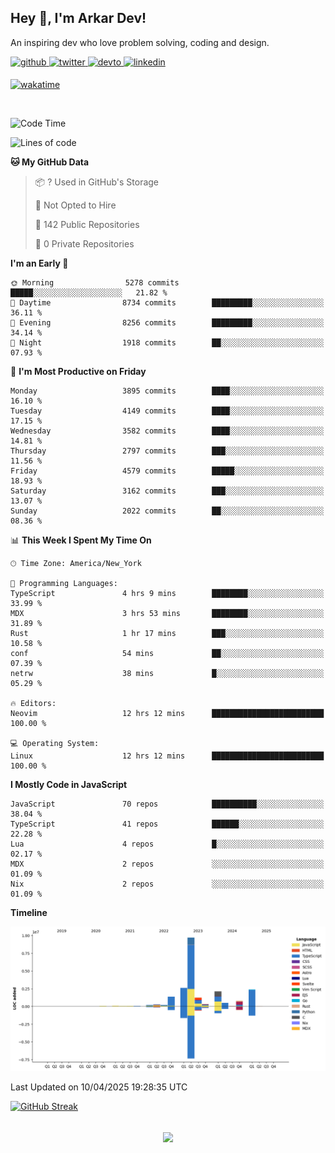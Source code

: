 ## Hey 👋, I'm Arkar Dev!  

An inspiring dev who love problem solving, coding and design.

<a href="https://github.com/Riley1101" target="_blank">
<img src=https://img.shields.io/badge/github-%2324292e.svg?&style=for-the-badge&logo=github&logoColor=white alt=github style="margin-bottom: 5px;" />
</a>
<a href="https://twitter.com/arkardev" target="_blank">
<img src=https://img.shields.io/badge/twitter-%2300acee.svg?&style=for-the-badge&logo=twitter&logoColor=white alt=twitter style="margin-bottom: 5px;" />
</a>
<a href="https://dev.to/riley1101" target="_blank">
<img src=https://img.shields.io/badge/dev.to-%2308090A.svg?&style=for-the-badge&logo=dev.to&logoColor=white alt=devto style="margin-bottom: 5px;" />
</a>
<a href="https://linkedin.com/in/arkar-kaung-myat" target="_blank">
<img src=https://img.shields.io/badge/linkedin-%231E77B5.svg?&style=for-the-badge&logo=linkedin&logoColor=white alt=linkedin style="margin-bottom: 5px;" />
</a>
  
[![wakatime](https://wakatime.com/badge/user/cf23b6e3-75f8-4c04-b0e3-273191c8d2ec.svg)](https://wakatime.com/@cf23b6e3-75f8-4c04-b0e3-273191c8d2ec)

<br/>

<!--START_SECTION:waka-->
![Code Time](http://img.shields.io/badge/Code%20Time-1%2C363%20hrs%2011%20mins-blue)

![Lines of code](https://img.shields.io/badge/From%20Hello%20World%20I%27ve%20Written-22.1%20million%20lines%20of%20code-blue)

**🐱 My GitHub Data** 

> 📦 ? Used in GitHub's Storage 
 > 
> 🚫 Not Opted to Hire
 > 
> 📜 142 Public Repositories 
 > 
> 🔑 0 Private Repositories 
 > 
**I'm an Early 🐤** 

```text
🌞 Morning                5278 commits        █████░░░░░░░░░░░░░░░░░░░░   21.82 % 
🌆 Daytime                8734 commits        █████████░░░░░░░░░░░░░░░░   36.11 % 
🌃 Evening                8256 commits        █████████░░░░░░░░░░░░░░░░   34.14 % 
🌙 Night                  1918 commits        ██░░░░░░░░░░░░░░░░░░░░░░░   07.93 % 
```
📅 **I'm Most Productive on Friday** 

```text
Monday                   3895 commits        ████░░░░░░░░░░░░░░░░░░░░░   16.10 % 
Tuesday                  4149 commits        ████░░░░░░░░░░░░░░░░░░░░░   17.15 % 
Wednesday                3582 commits        ████░░░░░░░░░░░░░░░░░░░░░   14.81 % 
Thursday                 2797 commits        ███░░░░░░░░░░░░░░░░░░░░░░   11.56 % 
Friday                   4579 commits        █████░░░░░░░░░░░░░░░░░░░░   18.93 % 
Saturday                 3162 commits        ███░░░░░░░░░░░░░░░░░░░░░░   13.07 % 
Sunday                   2022 commits        ██░░░░░░░░░░░░░░░░░░░░░░░   08.36 % 
```


📊 **This Week I Spent My Time On** 

```text
🕑︎ Time Zone: America/New_York

💬 Programming Languages: 
TypeScript               4 hrs 9 mins        ████████░░░░░░░░░░░░░░░░░   33.99 % 
MDX                      3 hrs 53 mins       ████████░░░░░░░░░░░░░░░░░   31.89 % 
Rust                     1 hr 17 mins        ███░░░░░░░░░░░░░░░░░░░░░░   10.58 % 
conf                     54 mins             ██░░░░░░░░░░░░░░░░░░░░░░░   07.39 % 
netrw                    38 mins             █░░░░░░░░░░░░░░░░░░░░░░░░   05.29 % 

🔥 Editors: 
Neovim                   12 hrs 12 mins      █████████████████████████   100.00 % 

💻 Operating System: 
Linux                    12 hrs 12 mins      █████████████████████████   100.00 % 
```

**I Mostly Code in JavaScript** 

```text
JavaScript               70 repos            ██████████░░░░░░░░░░░░░░░   38.04 % 
TypeScript               41 repos            ██████░░░░░░░░░░░░░░░░░░░   22.28 % 
Lua                      4 repos             █░░░░░░░░░░░░░░░░░░░░░░░░   02.17 % 
MDX                      2 repos             ░░░░░░░░░░░░░░░░░░░░░░░░░   01.09 % 
Nix                      2 repos             ░░░░░░░░░░░░░░░░░░░░░░░░░   01.09 % 
```



**Timeline**

![Lines of Code chart](https://raw.githubusercontent.com/Riley1101/Riley1101/main/assets/bar_graph.png)


 Last Updated on 10/04/2025 19:28:35 UTC
<!--END_SECTION:waka-->

[![GitHub Streak](https://streak-stats.demolab.com?user=Riley1101)](https://git.io/streak-stats)
  
<br/>  
<div align="center">
<img src="https://komarev.com/ghpvc/?username=Riley1101&&style=flat-square" align="center" />
</div>  

